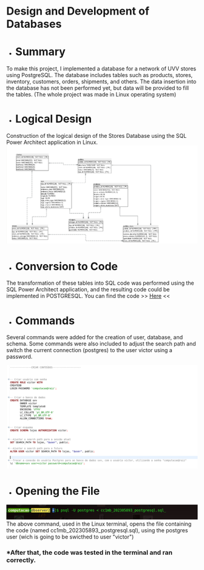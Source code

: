 
# Design and Development of Databases     



- # Summary

To make this project, I implemented a database for a network of UVV stores using PostgreSQL. The database includes tables such as products, stores, inventory, customers, orders, shipments, and others. The data insertion into the database has not been performed yet, but data will be provided to fill the tables.
(The whole project was made in Linux operating system)
 

 - # Logical Design

Construction of the logical design of the Stores Database using the SQL Power Architect application in Linux.
![](https://github.com/victorscardozo/psetrascunho5/blob/main/pset/Captura%20de%20tela%202023-05-28%20174432.png?raw=true])

 - # Conversion to Code
 The transformation of these tables into SQL code was performed using the SQL Power Architect application, and the resulting code could be implemented in POSTGRESQL. You can find the code >> [Here](https://github.com/victorscardozo/uvv_bd1_cc1mb/blob/main/pset/cc1mb_202305893_postgresql.sql) <<
- # Commands
Several commands were added for the creation of user, database, and schema. Some commands were also included to adjust the search path and switch the current connection (postgres) to the user victor using a password.

 ![](https://github.com/victorscardozo/psetrascunho5/blob/main/pset/Captura%20de%20tela%202023-05-28%20224241.png?raw=true])
 - # Opening the File 
 ![](https://github.com/victorscardozo/psetrascunho5/blob/main/pset/Captura%20de%20tela%202023-05-28%20193135.png?raw=true])
 The above command, used in the Linux terminal, opens the file containing the code (named cc1mb_202305893_postgresql.sql), using the postgres user (wich is going to be swicthed to user "victor")

### *After that, the code was tested in the terminal and ran correctly.

